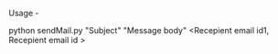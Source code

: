 Usage -

python sendMail.py "Subject" "Message body" <Sender email id> <Recepient email id1, Recepient email id >
